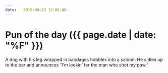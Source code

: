 ```yaml
---
date:   2015-09-23 12:00:00
---
```


# Pun of the day ({{ page.date | date: "%F" }})

A dog with his leg wrapped in bandages hobbles into a saloon. He sidles up to the bar and announces “I’m lookin’ fer the man who shot my paw.”


